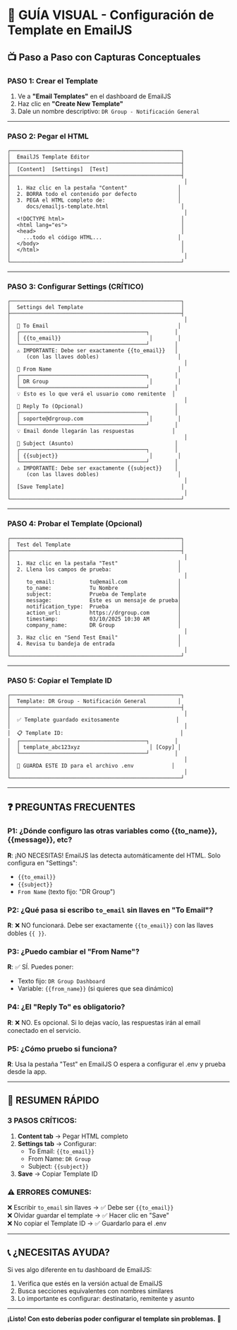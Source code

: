 # 🎯 GUÍA VISUAL - Configuración de Template en EmailJS

## 📺 Paso a Paso con Capturas Conceptuales

### **PASO 1: Crear el Template**

1. Ve a **"Email Templates"** en el dashboard de EmailJS
2. Haz clic en **"Create New Template"**
3. Dale un nombre descriptivo: `DR Group - Notificación General`

---

### **PASO 2: Pegar el HTML**

```
┌──────────────────────────────────────────────────────┐
│  EmailJS Template Editor                             │
├──────────────────────────────────────────────────────┤
│  [Content]  [Settings]  [Test]                       │
├──────────────────────────────────────────────────────┤
│                                                       │
│  1. Haz clic en la pestaña "Content"                │
│  2. BORRA todo el contenido por defecto             │
│  3. PEGA el HTML completo de:                       │
│     docs/emailjs-template.html                       │
│                                                       │
│  <!DOCTYPE html>                                     │
│  <html lang="es">                                    │
│  <head>                                              │
│    ...todo el código HTML...                        │
│  </body>                                             │
│  </html>                                             │
│                                                       │
└──────────────────────────────────────────────────────┘
```

---

### **PASO 3: Configurar Settings (CRÍTICO)**

```
┌──────────────────────────────────────────────────────┐
│  Settings del Template                               │
├──────────────────────────────────────────────────────┤
│                                                       │
│  📧 To Email                                         │
│  ┌────────────────────────────────────────┐        │
│  │ {{to_email}}                            │        │
│  └────────────────────────────────────────┘        │
│  ⚠️ IMPORTANTE: Debe ser exactamente {{to_email}}   │
│     (con las llaves dobles)                         │
│                                                       │
│  👤 From Name                                        │
│  ┌────────────────────────────────────────┐        │
│  │ DR Group                                │        │
│  └────────────────────────────────────────┘        │
│  💡 Esto es lo que verá el usuario como remitente  │
│                                                       │
│  💌 Reply To (Opcional)                             │
│  ┌────────────────────────────────────────┐        │
│  │ soporte@drgroup.com                     │        │
│  └────────────────────────────────────────┘        │
│  💡 Email donde llegarán las respuestas            │
│                                                       │
│  📝 Subject (Asunto)                                │
│  ┌────────────────────────────────────────┐        │
│  │ {{subject}}                             │        │
│  └────────────────────────────────────────┘        │
│  ⚠️ IMPORTANTE: Debe ser exactamente {{subject}}    │
│     (con las llaves dobles)                         │
│                                                       │
│  [Save Template]                                     │
│                                                       │
└──────────────────────────────────────────────────────┘
```

---

### **PASO 4: Probar el Template (Opcional)**

```
┌──────────────────────────────────────────────────────┐
│  Test del Template                                   │
├──────────────────────────────────────────────────────┤
│                                                       │
│  1. Haz clic en la pestaña "Test"                   │
│  2. Llena los campos de prueba:                     │
│                                                       │
│     to_email:           tu@email.com                │
│     to_name:            Tu Nombre                   │
│     subject:            Prueba de Template          │
│     message:            Este es un mensaje de prueba│
│     notification_type:  Prueba                      │
│     action_url:         https://drgroup.com         │
│     timestamp:          03/10/2025 10:30 AM         │
│     company_name:       DR Group                    │
│                                                       │
│  3. Haz clic en "Send Test Email"                   │
│  4. Revisa tu bandeja de entrada                    │
│                                                       │
└──────────────────────────────────────────────────────┘
```

---

### **PASO 5: Copiar el Template ID**

```
┌──────────────────────────────────────────────────────┐
│  Template: DR Group - Notificación General          │
├──────────────────────────────────────────────────────┤
│                                                       │
│  ✅ Template guardado exitosamente                  │
│                                                       │
│  📋 Template ID:                                     │
│  ┌────────────────────────────────────────┐        │
│  │ template_abc123xyz                      │ [Copy] │
│  └────────────────────────────────────────┘        │
│                                                       │
│  💾 GUARDA ESTE ID para el archivo .env            │
│                                                       │
└──────────────────────────────────────────────────────┘
```

---

## ❓ PREGUNTAS FRECUENTES

### **P1: ¿Dónde configuro las otras variables como {{to_name}}, {{message}}, etc?**

**R**: ¡NO NECESITAS! EmailJS las detecta automáticamente del HTML. Solo configura en "Settings":
- `{{to_email}}`
- `{{subject}}`
- `From Name` (texto fijo: "DR Group")

### **P2: ¿Qué pasa si escribo `to_email` sin llaves en "To Email"?**

**R**: ❌ NO funcionará. Debe ser exactamente `{{to_email}}` con las llaves dobles `{{ }}`.

### **P3: ¿Puedo cambiar el "From Name"?**

**R**: ✅ SÍ. Puedes poner:
- Texto fijo: `DR Group Dashboard`
- Variable: `{{from_name}}` (si quieres que sea dinámico)

### **P4: ¿El "Reply To" es obligatorio?**

**R**: ❌ NO. Es opcional. Si lo dejas vacío, las respuestas irán al email conectado en el servicio.

### **P5: ¿Cómo pruebo si funciona?**

**R**: Usa la pestaña "Test" en EmailJS O espera a configurar el .env y prueba desde la app.

---

## 🎯 RESUMEN RÁPIDO

### **3 PASOS CRÍTICOS:**

1. **Content tab** → Pegar HTML completo
2. **Settings tab** → Configurar:
   - To Email: `{{to_email}}`
   - From Name: `DR Group`
   - Subject: `{{subject}}`
3. **Save** → Copiar Template ID

### **⚠️ ERRORES COMUNES:**

❌ Escribir `to_email` sin llaves → ✅ Debe ser `{{to_email}}`  
❌ Olvidar guardar el template → ✅ Hacer clic en "Save"  
❌ No copiar el Template ID → ✅ Guardarlo para el .env  

---

## 📞 ¿NECESITAS AYUDA?

Si ves algo diferente en tu dashboard de EmailJS:
1. Verifica que estés en la versión actual de EmailJS
2. Busca secciones equivalentes con nombres similares
3. Lo importante es configurar: destinatario, remitente y asunto

---

**¡Listo! Con esto deberías poder configurar el template sin problemas.** 🚀

